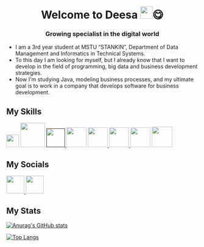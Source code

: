 <h1 align="center">Welcome to Deesa
<img src="https://github.com/blackcater/blackcater/raw/main/images/Hi.gif" height="32"/>😋</h1>
<h3 align="center">Growing specialist in the digital world</h3>

* I am a 3rd year student at MSTU “STANKIN”, Department of Data Management and Informatics in Technical Systems.
* To this day I am looking for myself, but I already know that I want to develop in the field of programming, big data and business development strategies.
* Now I'm studying Java, modeling business processes, and my ultimate goal is to work in a company that develops software for business development.

<h2>My Skills</h2>

<p align="left">
<a> <img src="https://upload.wikimedia.org/wikipedia/en/thumb/3/30/Java_programming_language_logo.svg/300px-Java_programming_language_logo.svg.png" width=33> </a>
<a> <img src="https://repository-images.githubusercontent.com/400161932/257a8be2-bbf2-4218-a55b-219d819578b2" width=64> </a>
<a href=""> <img src="https://upload.wikimedia.org/wikipedia/commons/thumb/9/9c/IntelliJ_IDEA_Icon.svg/2048px-IntelliJ_IDEA_Icon.svg.png" width=49> </a>
<a> <img src="https://cdn.iconscout.com/icon/premium/png-256-thumb/mysql-14-616526.png" width=52> </a>
<a href="https://www.mongodb.com/"> <img src="https://www.svgrepo.com/show/331488/mongodb.svg" width=52> </a> 
<a href="https://mariadb.org/"> <img src="https://spintopventures.com/wp-content/uploads/2015/03/mariadb_2@2x.png" width=52> </a>
<a> <img src="https://git-scm.com/images/logos/downloads/Git-Icon-1788C.png" width=52> </a>
<a> <img src="https://static-00.iconduck.com/assets.00/github-desktop-icon-2046x2048-r5plljad.png" width=54> </a>

<h2>My Socials</h2>
<p>
<a href="https://vk.com/d.lecler"> <img src="https://cdn-icons-png.flaticon.com/128/5968/5968835.png" width=47> </a>
<a href="https://t.me/Denis_Lecler"> <img src="https://cdn-icons-png.flaticon.com/128/2504/2504941.png" width=47> </a>
</p>

<h2>My Stats</h2>

[![Anurag's GitHub stats](https://github-readme-stats.vercel.app/api?username=dlecler&title_color=0891b2&text_color=ffffff&icon_color=0891b2&bg_color=1c1917)](https://github.com/dlecler/github-readme-stats)

[![Top Langs](https://github-readme-stats.vercel.app/api/top-langs/?username=dlecler&title_color=0891b2&text_color=ffffff&icon_color=0891b2&bg_color=1c1917)](https://github.com/dlecler/github-readme-stats)

